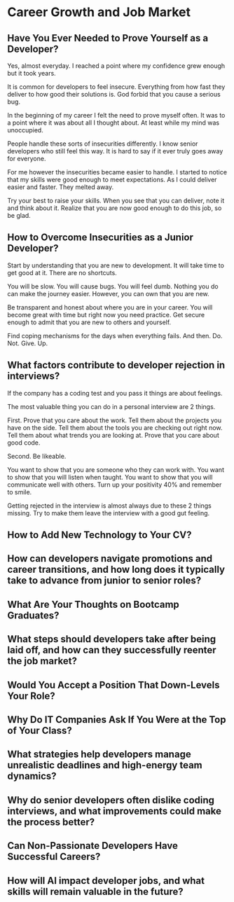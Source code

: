 # Career Growth and Job Market

## Have You Ever Needed to Prove Yourself as a Developer?

Yes, almost everyday.
I reached a point where my confidence grew enough but it took years.

It is common for developers to feel insecure.
Everything from how fast they deliver to how good their solutions is.
God forbid that you cause a serious bug.

In the beginning of my career I felt the need to prove myself often.
It was to a point where it was about all I thought about.
At least while my mind was unoccupied.

People handle these sorts of insecurities differently.
I know senior developers who still feel this way.
It is hard to say if it ever truly goes away for everyone.

For me however the insecurities became easier to handle.
I started to notice that my skills were good enough to meet expectations.
As I could deliver easier and faster. They melted away.

Try your best to raise your skills.
When you see that you can deliver, note it and think about it.
Realize that you are now good enough to do this job, so be glad.

## How to Overcome Insecurities as a Junior Developer?

Start by understanding that you are new to development.
It will take time to get good at it. There are no shortcuts.

You will be slow. You will cause bugs. You will feel dumb.
Nothing you do can make the journey easier.
However, you can own that you are new.

Be transparent and honest about where you are in your career.
You will become great with time but right now you need practice.
Get secure enough to admit that you are new to others and yourself.

Find coping mechanisms for the days when everything fails.
And then.
Do. Not. Give. Up.

## What factors contribute to developer rejection in interviews?

If the company has a coding test and you pass it things are about feelings.

The most valuable thing you can do in a personal interview are 2 things.

First. Prove that you care about the work.
Tell them about the projects you have on the side.
Tell them about the tools you are checking out right now.
Tell them about what trends you are looking at.
Prove that you care about good code.

Second. Be likeable.

You want to show that you are someone who they can work with.
You want to show that you will listen when taught.
You want to show that you will communicate well with others.
Turn up your positivity 40% and remember to smile.

Getting rejected in the interview is almost always
due to these 2 things missing.
Try to make them leave the interview with a good gut feeling.

## How to Add New Technology to Your CV?
## How can developers navigate promotions and career transitions, and how long does it typically take to advance from junior to senior roles?
## What Are Your Thoughts on Bootcamp Graduates?
## What steps should developers take after being laid off, and how can they successfully reenter the job market?
## Would You Accept a Position That Down-Levels Your Role?
## Why Do IT Companies Ask If You Were at the Top of Your Class?
## What strategies help developers manage unrealistic deadlines and high-energy team dynamics?
## Why do senior developers often dislike coding interviews, and what improvements could make the process better?
## Can Non-Passionate Developers Have Successful Careers?
## How will AI impact developer jobs, and what skills will remain valuable in the future?
